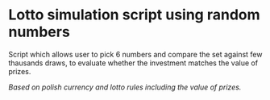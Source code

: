 # Lotto simulation script using random numbers

Script which allows user to pick 6 numbers and compare the set against few thausands draws, to evaluate whether the investment matches the value of prizes.

_Based on polish currency and lotto rules including the value of prizes._
